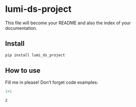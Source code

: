 lumi-ds-project
================

<!-- WARNING: THIS FILE WAS AUTOGENERATED! DO NOT EDIT! -->

This file will become your README and also the index of your
documentation.

## Install

``` sh
pip install lumi_ds_project
```

## How to use

Fill me in please! Don’t forget code examples:

``` python
1+1
```

    2

